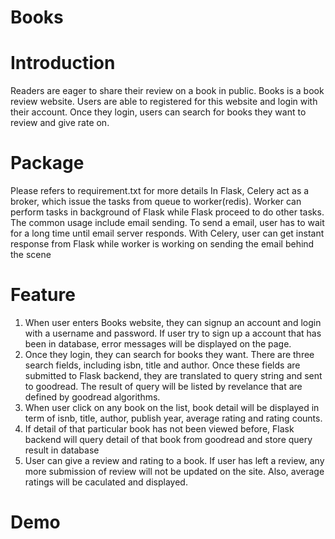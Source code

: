 # Books

# Introduction
Readers are eager to share their review on a book in public. Books is a book review website. Users are able to registered for this website and login with their account. Once they login, users can search for books they want to review and give rate on.

# Package
Please refers to requirement.txt for more details
In Flask, Celery act as a broker, which issue the tasks from queue to worker(redis). Worker can perform tasks in background of Flask while Flask proceed to do other tasks. The common usage include email sending. To send a email, user has to wait for a long time until email server responds. With Celery, user can get instant response from Flask while worker is working on sending the email behind the scene


# Feature
1. When user enters Books website, they can signup an account and login with a username and password. If user try to sign up a account that has been in database, error messages will be displayed on the page.
2. Once they login, they can search for books they want. There are three search fields, including isbn, title and author. Once these fields are submitted to Flask backend, they are translated to query string and sent to goodread. The result of query will be listed by revelance that are defined by goodread algorithms.
3. When user click on any book on the list, book detail will be displayed in term of isnb, title, author, publish year, average rating and rating counts.
4. If detail of that particular book has not been viewed before, Flask backend will query detail of that book from goodread and store query result in database
5. User can give a review and rating to a book. If user has left a review, any more submission of review will not be updated on the site. Also, average ratings will be caculated and displayed.
# Demo

